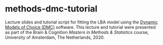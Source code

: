 # methods-dmc-tutorial
Lecture slides and tutorial script for fitting the LBA model using the [Dynamic Models of Choice (DMC)](https://osf.io/pbwx8/) software. This lecture and tutorial were presented as part of the Brain & Cognition *Masters in Methods & Statistics* course, University of Amsterdam, The Netherlands, 2020. 

